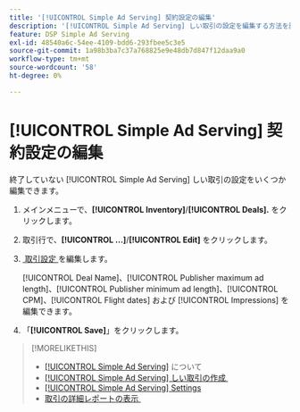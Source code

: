 ```yaml
---
title: '[!UICONTROL Simple Ad Serving] 契約設定の編集'
description: '[!UICONTROL Simple Ad Serving] しい取引の設定を編集する方法を説明します。'
feature: DSP Simple Ad Serving
exl-id: 48540a6c-54ee-4109-bdd6-293fbee5c3e5
source-git-commit: 1a98b3ba7c37a768825e9e48db7d847f12daa9a0
workflow-type: tm+mt
source-wordcount: '58'
ht-degree: 0%

---
```


# [!UICONTROL Simple Ad Serving] 契約設定の編集

終了していない [!UICONTROL Simple Ad Serving] しい取引の設定をいくつか編集できます。

1. メインメニューで、**[!UICONTROL Inventory]**/**[!UICONTROL Deals].** をクリックします。

1. 取引行で、**[!UICONTROL ...]**/**[!UICONTROL Edit]** をクリックします。

1. [&#x200B; 取引設定 &#x200B;](simple-deal-settings.md) を編集します。

   [!UICONTROL Deal Name]、[!UICONTROL Publisher maximum ad length]、[!UICONTROL Publisher minimum ad length]、[!UICONTROL CPM]、[!UICONTROL Flight dates] および [!UICONTROL Impressions] を編集できます。

1. 「**[!UICONTROL Save]**」をクリックします。

>[!MORELIKETHIS]
>
>* [[!UICONTROL Simple Ad Serving]](simple-deal-about.md) について
>* [[!UICONTROL Simple Ad Serving] しい取引の作成 &#x200B;](simple-deal-create.md)
>* [[!UICONTROL Simple Ad Serving] Settings](simple-deal-settings.md)
>* [&#x200B; 取引の詳細レポートの表示 &#x200B;](/help/dsp/inventory/deal-view-report.md)

<!-- add back when reimplemented:
>* [View Event-Tracking Pixels for a [!UICONTROL Simple Ad Serving] Deal](simple-deal-show-pixels.md)
-->

